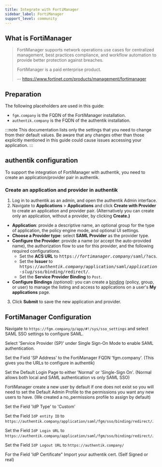 ```yaml
---
title: Integrate with FortiManager
sidebar_label: FortiManager
support_level: community
---
```


## What is FortiManager

> FortiManager supports network operations use cases for centralized management, best practices compliance, and workflow automation to provide better protection against breaches.
>
> FortiManager is a paid enterprise product.
>
> -- https://www.fortinet.com/products/management/fortimanager

## Preparation

The following placeholders are used in this guide:

- `fgm.company` is the FQDN of the FortiManager installation.
- `authentik.company` is the FQDN of the authentik installation.

:::note
This documentation lists only the settings that you need to change from their default values. Be aware that any changes other than those explicitly mentioned in this guide could cause issues accessing your application.
:::

## authentik configuration

To support the integration of FortiManager with authentik, you need to create an application/provider pair in authentik.

### Create an application and provider in authentik

1. Log in to authentik as an admin, and open the authentik Admin interface.
2. Navigate to **Applications** > **Applications** and click **Create with Provider** to create an application and provider pair. (Alternatively you can create only an application, without a provider, by clicking **Create.)**

- **Application**: provide a descriptive name, an optional group for the type of application, the policy engine mode, and optional UI settings.
- **Choose a Provider type**: select **SAML Provider** as the provider type.
- **Configure the Provider**: provide a name (or accept the auto-provided name), the authorization flow to use for this provider, and the following required configurations.
    - Set the **ACS URL** to <kbd>https://<em>fortimanager.company</em>/saml/?acs</kbd>.
    - Set the **Issuer** to <kbd>https://<em>authentik.company</em>/application/saml/<em>application-slug</em>/sso/binding/redirect/</kbd>.
    - Set the **Service Provider Binding** to `Post`.
- **Configure Bindings** _(optional)_: you can create a [binding](/docs/add-secure-apps/flows-stages/bindings/) (policy, group, or user) to manage the listing and access to applications on a user's **My applications** page.

3. Click **Submit** to save the new application and provider.

## FortiManager Configuration

Navigate to `https://fgm.company/p/app/#!/sys/sso_settings` and select SAML SSO settings to configure SAML.

Select 'Service Provider (SP)' under Single Sign-On Mode to enable SAML authentication.

Set the Field 'SP Address' to the FortiManager FQDN 'fgm.company'. (This gives you the URLs to configure in authentik)

Set the Default Login Page to either 'Normal' or 'Single-Sign On'. (Normal allows both local and SAML authentication vs only SAML SSO)

FortiManager create a new user by default if one does not exist so you will need to set the Default Admin Profile to the permissions you want any new users to have. (We created a no_permissions profile to assign by default)

Set the Field 'IdP Type' to 'Custom'

Set the Field `IdP entity ID` to `https://authentik.company/application/saml/fgm/sso/binding/redirect/`.

Set the Field `IdP Login URL` to `https://authentik.company/application/saml/fgm/sso/binding/redirect/`.

Set the Field `IdP Logout URL` to `https://authentik.company/`

For the Field 'IdP Certificate" Import your authentik cert. (Self Signed or real)
